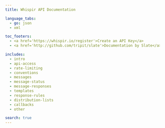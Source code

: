 ```yaml
---
title: Whispir API Documentation

language_tabs:
  - go: json
  - xml

toc_footers:
  - <a href='https://whispir.io/register'>Create an API Key</a>
  - <a href='http://github.com/tripit/slate'>Documentation by Slate</a>

includes:
  - intro
  - api-access
  - rate-limiting
  - conventions
  - messages
  - message-status
  - message-responses
  - templates
  - response-rules
  - distribution-lists
  - callbacks
  - other

search: true
---
```

